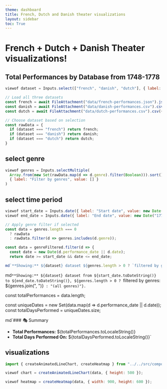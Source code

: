 ```yaml
---
theme: dashboard
title: French, Dutch and Danish theater visualizations
layout: sidebar
toc: True
---
```


# French + Dutch + Danish Theater visualizations!

## Total Performances by Database from 1748-1778


```js
viewof dataset = Inputs.select(["french", "danish", "dutch"], { label: "Choose dataset", value: "french" })
```

```js
// Load all three datasets
const french = await FileAttachment("data/french-performances.json").json();
const danish = await FileAttachment("data/danish-performances.csv").csv({ typed: true });
const dutch = await FileAttachment("data/dutch-performances.csv").csv({ typed: true });
```

```js
// Choose dataset based on selection
const rawData = {
  if (dataset === "french") return french;
  if (dataset === "danish") return danish;
  if (dataset === "dutch") return dutch;
}
```

## select genre

```js
viewof genres = Inputs.selectMultiple(
  Array.from(new Set(rawData.map(d => d.genre).filter(Boolean))).sort(),
  { label: "Filter by genres", value: [] }
)
```

## select time period
```js
viewof start_date = Inputs.date({ label: "Start date", value: new Date("1748-01-01") })
viewof end_date = Inputs.date({ label: "End date", value: new Date("1778-12-31") })
```


```js
// Apply genre filter if selected
const data = genres.length === 0
  ? rawData
  : rawData.filter(d => genres.includes(d.genre));

const data = genreFiltered.filter(d => {
  const date = new Date(d.performance_date || d.date);
  return date >= start_date && date <= end_date;
```



```js
md`**Showing:** ${dataset} dataset ${genres.length > 0 ? `filtered by genres: ${genres.join(", ")}` : "(all genres)"}.`
```

md`**Showing:** ${dataset} dataset from ${start_date.toDateString()} to ${end_date.toDateString()}, ${genres.length > 0 ? `filtered by genres: ${genres.join(", ")}` : "(all genres)"}.`


<!-- stats graphic -->

<!-- // Count total performances and total unique performance days -->
const totalPerformances = data.length;

const uniqueDates = new Set(data.map(d => d.performance_date || d.date));
const totalDaysPerformed = uniqueDates.size;

md`### 🎭 Summary
- **Total Performances:** ${totalPerformances.toLocaleString()}
- **Total Days Performed On:** ${totalDaysPerformed.toLocaleString()}`


## visualizations

```js
import { createAnimatedLineChart, createHeatmap } from "../../src/components/barchart.js";

viewof chart = createAnimatedLineChart(data, { height: 500 });
```

```js
viewof heatmap = createHeatmap(data, { width: 900, height: 600 });
```
